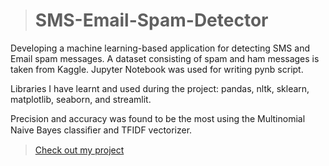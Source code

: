 > # SMS-Email-Spam-Detector

<p>
Developing a machine learning-based application for detecting SMS
and Email spam messages. A dataset consisting of spam and ham
messages is taken from Kaggle. Jupyter Notebook was used for
writing pynb script.
</p>
<p>
Libraries I have learnt and used during the project: pandas, nltk,
sklearn, matplotlib, seaborn, and streamlit.
</p>
<p>
Precision and accuracy was found to be the most using the
Multinomial Naive Bayes classiﬁer and TFIDF vectorizer.
</p>

> [Check out my project](https://jp-karthik-sms-email-spam-detector-app-dzurxy.streamlit.app/)
